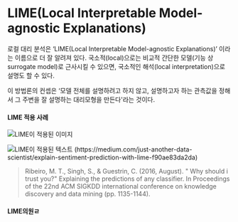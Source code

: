 # LIME(Local Interpretable Model-agnostic Explanations)

로컬 대리 분석은 ‘LIME(Local Interpretable Model-agnostic Explanations)’ 이라는 이름으로 더 잘 알려져 있다. 국소적(local)으로는 비교적 간단한 모델(기능 상 surrogate model)로 근사시킬 수 있으면, 국소적인 해석(local interpretation)으로 설명도 할 수 있다.&#x20;

이 방법론의 컨셉은 ‘모델 전체를 설명하려고 하지 않고, 설명하고자 하는 관측값을 정해서 그 주변을 잘 설명하는 대리모형을 만든다'라는 것이다.&#x20;

#### LIME 적용 사례 &#x20;

![LIME이 적용된 이미지](<../.gitbook/assets/스크린샷 2022-02-11 오전 1.46.21.png>)

![LIME이 적용된 텍스트 (https://medium.com/just-another-data-scientist/explain-sentiment-prediction-with-lime-f90ae83da2da)](<../.gitbook/assets/스크린샷 2022-02-11 오전 1.46.28.png>)

> Ribeiro, M. T., Singh, S., & Guestrin, C. (2016, August). " Why should i trust you?" Explaining the predictions of any classifier. In Proceedings of the 22nd ACM SIGKDD international conference on knowledge discovery and data mining (pp. 1135-1144).

#### LIME의원ㄹ  &#x20;
